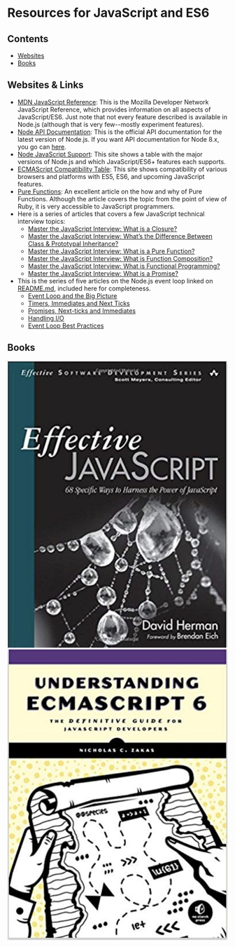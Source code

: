 # Resources for JavaScript and ES6

## Contents
- [Websites](#section1)
- [Books](#section2)

<div id="section1"/>

## Websites & Links

- [MDN JavaScript Reference](https://developer.mozilla.org/en-US/docs/Web/JavaScript/Reference): This is the Mozilla Developer Network JavaScript Reference, which provides information on all aspects of JavaScript/ES6. Just note that not every feature described is available in Node.js (although that is very few--mostly experiment features).
- [Node API Documentation](https://nodejs.org/api/): This is the official API documentation for the latest version of Node.js. If you want API documentation for Node 8.x, you go can [here](https://nodejs.org/dist/latest-v8.x/docs/api/).
- [Node JavaScript Support](https://node.green/): This site shows a table with the major versions of Node.js and which JavaScript/ES6+ features each supports.
- [ECMAScript Compatibility Table](http://kangax.github.io/compat-table/es6/): This site shows compatibility of various browsers and platforms with ES5, ES6, and upcoming JavaScript features.
- [Pure Functions](https://www.sitepoint.com/functional-programming-pure-functions/): An excellent article on the how and why of Pure Functions. Although the article covers the topic from the point of view of Ruby, it is very accessible to JavaScript programmers.
- Here is a series of articles that covers a few JavaScript technical interview topics:
	- [Master the JavaScript Interview: What is a Closure?](https://medium.com/javascript-scene/master-the-javascript-interview-what-is-a-closure-b2f0d2152b36)
	- [Master the JavaScript Interview: What’s the Difference Between Class & Prototypal Inheritance?](https://medium.com/javascript-scene/master-the-javascript-interview-what-s-the-difference-between-class-prototypal-inheritance-e4cd0a7562e9)
	- [Master the JavaScript Interview: What is a Pure Function?](https://medium.com/javascript-scene/master-the-javascript-interview-what-is-a-pure-function-d1c076bec976)
	- [Master the JavaScript Interview: What is Function Composition?](https://medium.com/javascript-scene/master-the-javascript-interview-what-is-function-composition-20dfb109a1a0)
	- [Master the JavaScript Interview: What is Functional Programming?](https://medium.com/javascript-scene/master-the-javascript-interview-what-is-functional-programming-7f218c68b3a0)
	- [Master the JavaScript Interview: What is a Promise?](https://medium.com/javascript-scene/master-the-javascript-interview-what-is-a-promise-27fc71e77261)
- This is the series of five articles on the Node.js event loop linked on [README.md](../README.md), included here for completeness.
	- [Event Loop and the Big Picture](https://jsblog.insiderattack.net/event-loop-and-the-big-picture-nodejs-event-loop-part-1-1cb67a182810)
	- [Timers, Immediates and Next Ticks](https://jsblog.insiderattack.net/timers-immediates-and-process-nexttick-nodejs-event-loop-part-2-2c53fd511bb3)
	- [Promises, Next-ticks and Immediates](https://jsblog.insiderattack.net/promises-next-ticks-and-immediates-nodejs-event-loop-part-3-9226cbe7a6aa)
	- [Handling I/O](https://jsblog.insiderattack.net/handling-io-nodejs-event-loop-part-4-418062f917d1)
	- [Event Loop Best Practices](https://jsblog.insiderattack.net/event-loop-best-practices-nodejs-event-loop-part-5-e29b2b50bfe2)


<div id="section2"/>

## Books

![Effective JavaScript](../images/EffectiveJavaScript.png)
![Understanding ECMAScript 6](../images/UnderstandingECMaScript6.png)
